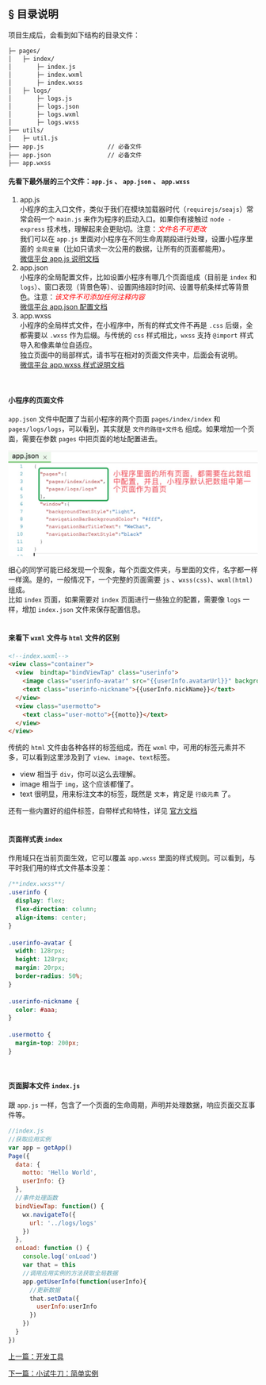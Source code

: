 ## <a>&sect; 目录说明</a>  
项目生成后，会看到如下结构的目录文件：
```
├─ pages/
│   ├─ index/
│       ├─ index.js
│       ├─ index.wxml
│       ├─ index.wxss
│   ├─ logs/
│       ├─ logs.js
│       ├─ logs.json
│       ├─ logs.wxml
│       ├─ logs.wxss
├── utils/             
│   ├─ util.js
├── app.js                  // 必备文件  
├── app.json                // 必备文件
├── app.wxss
```

#### 先看下最外层的三个文件：`app.js` 、 `app.json` 、 `app.wxss`
1. app.js  
小程序的主入口文件，类似于我们在模块加载器时代（`requirejs/seajs`）常常会码一个 `main.js` 来作为程序的启动入口。如果你有接触过 `node - express` 技术栈，理解起来会更贴切。注意：<span style="color:red">*文件名不可更改*</span>  
我们可以在 `app.js` 里面对小程序在不同生命周期段进行处理，设置小程序里面的 `全局变量`（比如只请求一次公用的数据，让所有的页面都能用）。    
[微信平台 app.js 说明文档](https://mp.weixin.qq.com/debug/wxadoc/dev/framework/app-service/app.html)
2. app.json   
小程序的全局配置文件，比如设置小程序有哪几个页面组成（目前是 `index` 和 `logs`）、窗口表现（背景色等）、设置网络超时时间、设置导航条样式等背景色。注意：<span style="color:red">*该文件不可添加任何注释内容*</span>  
[微信平台 app.json 配置文档](https://mp.weixin.qq.com/debug/wxadoc/dev/framework/config.html)    
3. app.wxss  
小程序的全局样式文件，在小程序中，所有的样式文件不再是 `.css` 后缀，全都需要以 `.wxss` 作为后缀。与传统的 `css` 样式相比，`wxss` 支持 `@import` 样式导入和像素单位自适应。   
独立页面中的局部样式，请书写在相对的页面文件夹中，后面会有说明。   
[微信平台 app.wxss 样式说明文档](https://mp.weixin.qq.com/debug/wxadoc/dev/framework/view/wxss.html)  
<br>  

#### 小程序的页面文件  

`app.json` 文件中配置了当前小程序的两个页面 `pages/index/index` 和 `pages/logs/logs`，可以看到，其实就是 `文件的路径+文件名` 组成。如果增加一个页面，需要在参数 `pages` 中把页面的地址配置进去。

<div>
  <img src="./images/WechatIMG18.jpeg" width="600"/>
</div>

细心的同学可能已经发现一个现象，每个页面文件夹，与里面的文件，名字都一样一样滴。是的，一般情况下，一个完整的页面需要 `js` 、`wxss(css)`、`wxml(html)` 组成。   
比如 `index` 页面，如果需要对 `index` 页面进行一些独立的配置，需要像 `logs` 一样，增加 `index.json` 文件来保存配置信息。  
<br>  

#### 来看下 `wxml` 文件与 `html` 文件的区别
```html
<!--index.wxml-->
<view class="container">
  <view  bindtap="bindViewTap" class="userinfo">
    <image class="userinfo-avatar" src="{{userInfo.avatarUrl}}" background-size="cover"></image>
    <text class="userinfo-nickname">{{userInfo.nickName}}</text>
  </view>
  <view class="usermotto">
    <text class="user-motto">{{motto}}</text>
  </view>
</view>
```
传统的 `html` 文件由各种各样的标签组成，而在 `wxml` 中，可用的标签元素并不多，可以看到这里涉及到了 `view`、`image`、`text`标签。  
* view    相当于 `div`，你可以这么去理解。
* image   相当于 `img`，这个应该都懂了。
* text    很明显，用来标注文本的标签，既然是 `文本`，肯定是 `行级元素` 了。  

还有一些内置好的组件标签，自带样式和特性，详见 [官方文档](https://mp.weixin.qq.com/debug/wxadoc/dev/component/)  
<br>
#### 页面样式表 `index`  
作用域只在当前页面生效，它可以覆盖 `app.wxss` 里面的样式规则。可以看到，与平时我们用的样式文件基本没差：
```css
/**index.wxss**/
.userinfo {
  display: flex;
  flex-direction: column;
  align-items: center;
}

.userinfo-avatar {
  width: 128rpx;
  height: 128rpx;
  margin: 20rpx;
  border-radius: 50%;
}

.userinfo-nickname {
  color: #aaa;
}

.usermotto {
  margin-top: 200px;
}
```  
<br>  

#### 页面脚本文件 `index.js`  
跟 `app.js` 一样，包含了一个页面的生命周期，声明并处理数据，响应页面交互事件等。
```js
//index.js
//获取应用实例
var app = getApp()
Page({
  data: {
    motto: 'Hello World',
    userInfo: {}
  },
  //事件处理函数
  bindViewTap: function() {
    wx.navigateTo({
      url: '../logs/logs'
    })
  },
  onLoad: function () {
    console.log('onLoad')
    var that = this
    //调用应用实例的方法获取全局数据
    app.getUserInfo(function(userInfo){
      //更新数据
      that.setData({
        userInfo:userInfo
      })
    })
  }
})
```
<a href="./ch1-1.md">上一篇：开发工具</a>  

<a href="./ch1-3.md">下一篇：小试牛刀：简单实例</a>



